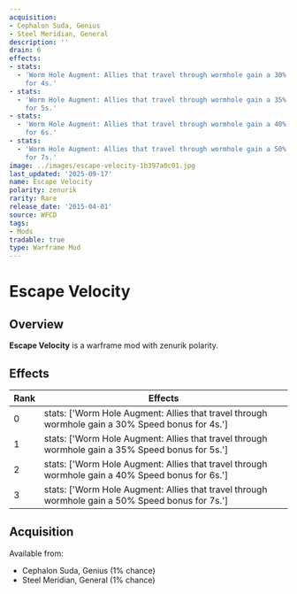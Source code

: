 ```yaml
---
acquisition:
- Cephalon Suda, Genius
- Steel Meridian, General
description: ''
drain: 6
effects:
- stats:
  - 'Worm Hole Augment: Allies that travel through wormhole gain a 30% Speed bonus
    for 4s.'
- stats:
  - 'Worm Hole Augment: Allies that travel through wormhole gain a 35% Speed bonus
    for 5s.'
- stats:
  - 'Worm Hole Augment: Allies that travel through wormhole gain a 40% Speed bonus
    for 6s.'
- stats:
  - 'Worm Hole Augment: Allies that travel through wormhole gain a 50% Speed bonus
    for 7s.'
image: ../images/escape-velocity-1b397a0c01.jpg
last_updated: '2025-09-17'
name: Escape Velocity
polarity: zenurik
rarity: Rare
release_date: '2015-04-01'
source: WFCD
tags:
- Mods
tradable: true
type: Warframe Mod
---
```


# Escape Velocity

## Overview

**Escape Velocity** is a warframe mod with zenurik polarity.

## Effects

| Rank | Effects |
|------|----------|
| 0 | stats: ['Worm Hole Augment: Allies that travel through wormhole gain a 30% Speed bonus for 4s.'] |
| 1 | stats: ['Worm Hole Augment: Allies that travel through wormhole gain a 35% Speed bonus for 5s.'] |
| 2 | stats: ['Worm Hole Augment: Allies that travel through wormhole gain a 40% Speed bonus for 6s.'] |
| 3 | stats: ['Worm Hole Augment: Allies that travel through wormhole gain a 50% Speed bonus for 7s.'] |

## Acquisition

Available from:
- Cephalon Suda, Genius (1% chance)
- Steel Meridian, General (1% chance)

